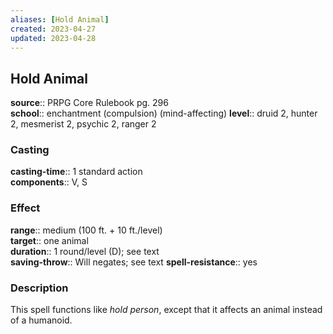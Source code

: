 ```yaml
---
aliases: [Hold Animal]
created: 2023-04-27
updated: 2023-04-28
---
```


## Hold Animal

**source**:: PRPG Core Rulebook pg. 296  
**school**:: enchantment (compulsion) (mind-affecting)
**level**:: druid 2, hunter 2, mesmerist 2, psychic 2, ranger 2

### Casting

**casting-time**:: 1 standard action  
**components**:: V, S

### Effect

**range**:: medium (100 ft. + 10 ft./level)  
**target**:: one animal  
**duration**:: 1 round/level (D); see text  
**saving-throw**:: Will negates; see text
**spell-resistance**:: yes

### Description

This spell functions like *hold person*, except that it affects an animal instead of a humanoid.

